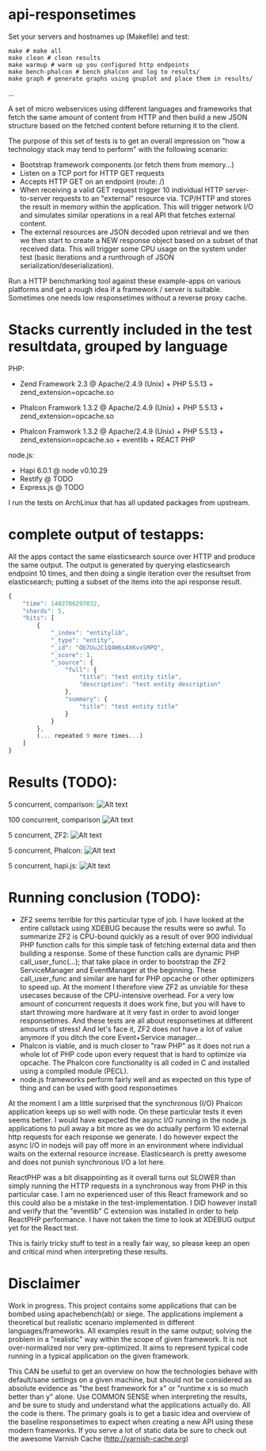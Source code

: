 api-responsetimes
==========================
Set your servers and hostnames up (Makefile) and test:

```
make # make all
make clean # clean results
make warmup # warm up you configured http endpoints
make bench-phalcon # bench phalcon and log to results/
make graph # generate graphs using gnuplot and place them in results/
```
...

A set of micro webservices using different languages and frameworks that fetch the same amount of content from HTTP and then build a new JSON structure based on the fetched content before returning it to the client.

The purpose of this set of tests is to get an overall impression on "how a technology stack may tend to perform" with the following scenario:

* Bootstrap framework components (or fetch them from memory...)
* Listen on a TCP port for HTTP GET requests
* Accepts HTTP GET on an endpoint (route: /)
* When receiving a valid GET request trigger 10 individual HTTP server-to-server requests to an "external" resource via. TCP/HTTP and stores the result in memory within the application. This will trigger network I/O and simulates similar operations in a real API that fetches external content.
* The external resources are JSON decoded upon retrieval and we then we then start to create a NEW response object based on a subset of that received data. This will trigger some CPU usage on the system under test (basic iterations and a runthrough of JSON serialization/deserialization).

Run a HTTP benchmarking tool against these example-apps on various platforms and get a rough idea if a framework / server is suitable. Sometimes one needs low responsetimes without a reverse proxy cache.


Stacks currently included in the test resultdata, grouped by language
========================
PHP:

* Zend Framework 2.3 @ Apache/2.4.9 (Unix) + PHP 5.5.13 + zend_extension=opcache.so


* Phalcon Framwork 1.3.2 @ Apache/2.4.9 (Unix) + PHP 5.5.13 + zend_extension=opcache.so
* Phalcon Framwork 1.3.2 @ Apache/2.4.9 (Unix) + PHP 5.5.13 + zend_extension=opcache.so + eventlib + REACT PHP


node.js:

* Hapi 6.0.1 @ node v0.10.29
* Restify @ TODO
* Express.js @ TODO

I run the tests on ArchLinux that has all updated packages from upstream.

complete output of testapps:
========================

All the apps contact the same elasticsearch source over HTTP and produce the same output.
The output is generated by querying elasticsearch endpoint 10 times, and then doing a single iteration over the resultset from elasticsearch; putting a subset of the items into the api response result.

```javascript
{
    "time": 1402786297032,
    "shards": 5,
    "hits": [
        {
            "_index": "entitylib",
            "_type": "entity",
            "_id": "Ob7UuJC1Q4W6sAXKvxSMPQ",
            "_score": 1,
            "_source": {
                "full": {
                    "title": "test entity title",
                    "description": "test entity description"
                },
                "summary": {
                    "title": "test entity title"
                }
            }
        },
        (... repeated 9 more times...)
    ]
}

```
Results (TODO):
=======
5 concurrent, comparison:
![Alt text](https://raw.githubusercontent.com/andreasrs/api-responsetimes/master/results/line-c5.png "5 concurrent, comparison")

100 concurrent, comparison
![Alt text](https://raw.githubusercontent.com/andreasrs/api-responsetimes/master/results/line-c100.png "100 concurrent, comparison")

5 concurrent, ZF2:
![Alt text](https://raw.githubusercontent.com/andreasrs/api-responsetimes/master/results/dot-bench-zf2-c5.png "5 concurrent, ZF2")

5 concurrent, Phalcon:
![Alt text](https://raw.githubusercontent.com/andreasrs/api-responsetimes/master/results/dot-bench-phalcon-c5.png "5 concurrent, Phalcon")

5 concurrent, hapi.js:
![Alt text](https://raw.githubusercontent.com/andreasrs/api-responsetimes/master/results/dot-bench-hapi-c5.png "5 concurrent, hapi.js")

Running conclusion (TODO):
================
* ZF2 seems terrible for this particular type of job. I have looked at the entire callstack using XDEBUG because the results were so awful. To summarize ZF2 is CPU-bound quickly as a result of over 900 individual PHP function calls for this simple task of fetching external data and then building a response. Some of these function calls are dynamic PHP call_user_func(...); that take place in order to bootstrap the ZF2 ServiceManager and EventManager at the beginning. These call_user_func and similar are hard for PHP opcache or other optimizers to speed up. At the moment I therefore view ZF2 as unviable for these usecases because of the CPU-intensive overhead. For a very low amount of concurrent requests it does work fine, but you will have to start throwing more hardware at it very fast in order to avoid longer responsetimes. And these tests are all about responsetimes at different amounts of stress! And let's face it, ZF2 does not have a lot of value anymore if you ditch the core Event+Service manager...
* Phalcon is viable, and is much closer to "raw PHP" as it does not run a whole lot of PHP code upon every request that is hard to optimize via opcache. The Phalcon core functionality is all coded in C and installed using a compiled module (PECL).
* node.js frameworks perform fairly well and as expected on this type of thing and can be used with good responsetimes

At the moment I am a little surprised that the synchronous (I/O) Phalcon application keeps up so well with node. On these particular tests it even seems better. I would have expected the async I/O running in the node.js applications to pull away a bit more as we do actually perform 10 external http requests for each response we generate. I do however expect the async I/O in nodejs will pay off more in an environment where individual waits on the external resource increase. Elasticsearch is pretty awesome and does not punish synchronous I/O a lot here.

ReactPHP was a bit disappointing as it overall turns out SLOWER than simply running the HTTP requests in a synchronous way from PHP in this particular case. I am no experienced user of this React framework and so this could also be a mistake in the test-implementation. I DID however install and verify that the "eventlib" C extension was installed in order to help ReactPHP performance. I have not taken the time to look at XDEBUG output yet for the React test.

This is fairly tricky stuff to test in a really fair way, so please keep an open and critical mind when interpreting these results.

Disclaimer
=========
Work in progress.
This project contains some applications that can be bombed using apachebench(ab) or siege. The applications implement a theoretical but realistic scenario implemented in different languages/frameworks. All examples result in the same output; solving the problem in a "realistic" way within the scope of given framework.
It is not over-normalized nor very pre-optimized. It aims to represent typical code running in a typical application on the given framework.

This CAN be useful to get an overview on how the technologies behave with default/sane settings on a given machine, but should not be considered as absolute evidence as "the best framework for x" or "runtime x is so much better than y" alone. Use COMMON SENSE when interpreting the results, and be sure to study and understand what the applications actually do. All the code is there. The primary goals is to get a basic idea and overview of the baseline responsetimes to expect when creating a new API using these modern frameworks. If you serve a lot of static data be sure to check out the awesome Varnish Cache (http://varnish-cache.org)

